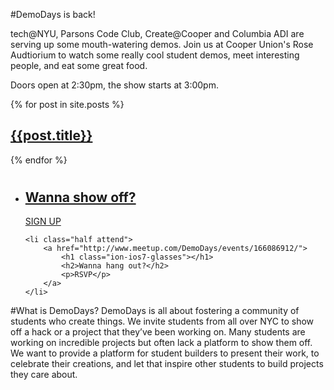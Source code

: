 
#DemoDays is back!

tech@NYU, Parsons Code Club, Create@Cooper and Columbia ADI are serving up some mouth-watering demos. Join us at Cooper Union's Rose Audtiorium to watch some really cool student demos, meet interesting people, and eat some great food.

Doors open at 2:30pm, the show starts at 3:00pm.

{% for post in site.posts %}
<h2><a href="{{post.url}}">{{post.title}}</a></h2>
{% endfor %}

<ul class="grid">	
	<li class="half demo">
		<a href="https://docs.google.com/forms/d/1ricnx8Kdt41su_g1F3Lq4Fw4B489AdQCynAMI7YbZGM/viewform">
			<h1 class="ion-ios7-lightbulb"></h1>
			<h2>Wanna show off?</h2>
			<p>SIGN UP</p>
		</a>
	</li>
	
	<li class="half attend">
		<a href="http://www.meetup.com/DemoDays/events/166086912/">
			<h1 class="ion-ios7-glasses"></h1>
			<h2>Wanna hang out?</h2>
			<p>RSVP</p>
		</a>
	</li>
</ul>

#What is DemoDays?
DemoDays is all about fostering a community of students who create things. We invite students from all over NYC to show off a hack or a project that they’ve been working on. Many students are working on incredible projects but often lack a platform to show them off. We want to provide a platform for student builders to present their work, to celebrate their creations, and let that inspire other students to build projects they care about.
